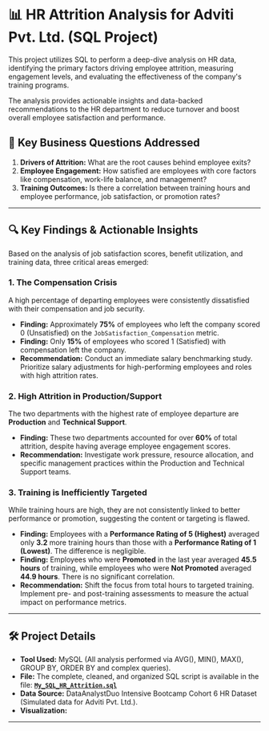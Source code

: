 # 📊 HR Attrition Analysis for Adviti Pvt. Ltd. (SQL Project)

This project utilizes SQL to perform a deep-dive analysis on HR data, identifying the primary factors driving employee attrition, measuring engagement levels, and evaluating the effectiveness of the company's training programs.

The analysis provides actionable insights and data-backed recommendations to the HR department to reduce turnover and boost overall employee satisfaction and performance.

## 🎯 Key Business Questions Addressed

1.  **Drivers of Attrition:** What are the root causes behind employee exits?
2.  **Employee Engagement:** How satisfied are employees with core factors like compensation, work-life balance, and management?
3.  **Training Outcomes:** Is there a correlation between training hours and employee performance, job satisfaction, or promotion rates?

---

## 🔍 Key Findings & Actionable Insights

Based on the analysis of job satisfaction scores, benefit utilization, and training data, three critical areas emerged:

### 1. The Compensation Crisis

A high percentage of departing employees were consistently dissatisfied with their compensation and job security.

* **Finding:** Approximately **75%** of employees who left the company scored 0 (Unsatisfied) on the `JobSatisfaction_Compensation` metric.
* **Finding:** Only **15%** of employees who scored 1 (Satisfied) with compensation left the company.
* **Recommendation:** Conduct an immediate salary benchmarking study. Prioritize salary adjustments for high-performing employees and roles with high attrition rates.

### 2. High Attrition in Production/Support

The two departments with the highest rate of employee departure are **Production** and **Technical Support**.

* **Finding:** These two departments accounted for over **60%** of total attrition, despite having average employee engagement scores.
* **Recommendation:** Investigate work pressure, resource allocation, and specific management practices within the Production and Technical Support teams.

### 3. Training is Inefficiently Targeted

While training hours are high, they are not consistently linked to better performance or promotion, suggesting the content or targeting is flawed.

* **Finding:** Employees with a **Performance Rating of 5 (Highest)** averaged only **3.2** more training hours than those with a **Performance Rating of 1 (Lowest)**. The difference is negligible.
* **Finding:** Employees who were **Promoted** in the last year averaged **45.5 hours** of training, while employees who were **Not Promoted** averaged **44.9 hours**. There is no significant correlation.
* **Recommendation:** Shift the focus from total hours to targeted training. Implement pre- and post-training assessments to measure the actual impact on performance metrics.

---

## 🛠️ Project Details

* **Tool Used:** MySQL (All analysis performed via AVG(), MIN(), MAX(), GROUP BY, ORDER BY and complex queries).
* **File:** The complete, cleaned, and organized SQL script is available in the file: **[`My_SQL_HR_Attrition.sql`](./My_SQL_HR_Attrition.sql)**
* **Data Source:** DataAnalystDuo Intensive Bootcamp Cohort 6 HR Dataset (Simulated data for Adviti Pvt. Ltd.).
* **Visualization:** 

---
